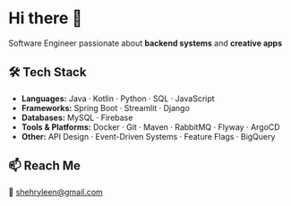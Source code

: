 # Hi there 👋  

Software Engineer passionate about **backend systems** and **creative apps**  


## 🛠 Tech Stack  

- **Languages:** Java · Kotlin · Python · SQL · JavaScript  
- **Frameworks:** Spring Boot · Streamlit · Django  
- **Databases:** MySQL · Firebase  
- **Tools & Platforms:** Docker · Git · Maven · RabbitMQ · Flyway · ArgoCD  
- **Other:** API Design · Event-Driven Systems · Feature Flags · BigQuery  


## 📫 Reach Me  
📧 shehryleen@gmail.com  
